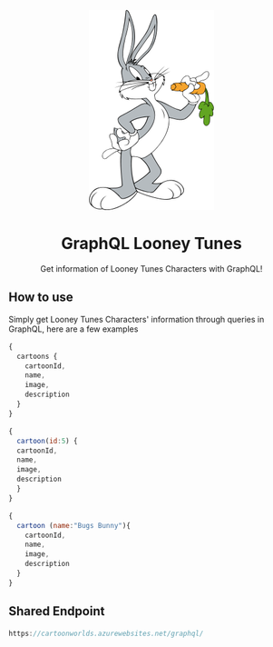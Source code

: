 
<p align="center">
  <img src="https://github.com/frkn2076/LooneyTunes/blob/master/Art/Bugs_Bunny.png">
</p>

<h1 align="center">GraphQL Looney Tunes</h1>
<p align="center">
  Get information of Looney Tunes Characters with GraphQL!<br />
</p>

## How to use

Simply get Looney Tunes Characters' information through queries in GraphQL, here are a few examples

```javascript
{
  cartoons {
    cartoonId,
    name,
    image,
    description
  }
}
```

```javascript
{
  cartoon(id:5) {
  cartoonId,
  name,
  image,
  description
  }
}
```

```javascript
{
  cartoon (name:"Bugs Bunny"){
    cartoonId,
    name,
    image,
    description
  }
}

```
## Shared Endpoint

```javascript
https://cartoonworlds.azurewebsites.net/graphql/
```
